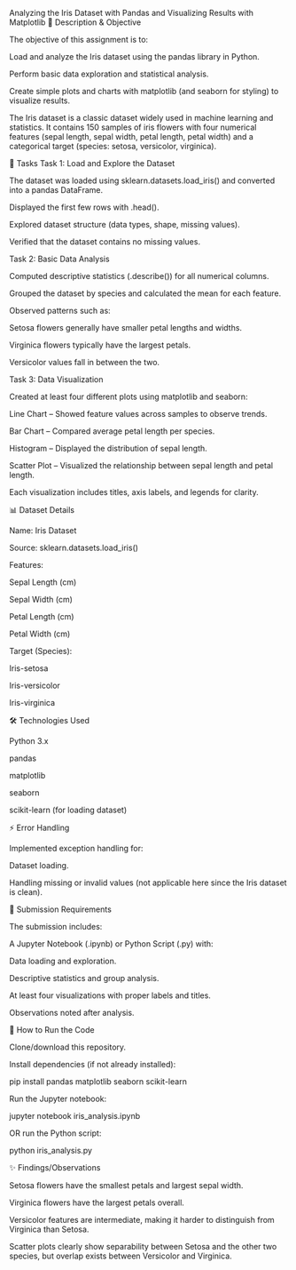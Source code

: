 Analyzing the Iris Dataset with Pandas and Visualizing Results with Matplotlib
📌 Description & Objective

The objective of this assignment is to:

Load and analyze the Iris dataset using the pandas library in Python.

Perform basic data exploration and statistical analysis.

Create simple plots and charts with matplotlib (and seaborn for styling) to visualize results.

The Iris dataset is a classic dataset widely used in machine learning and statistics. It contains 150 samples of iris flowers with four numerical features (sepal length, sepal width, petal length, petal width) and a categorical target (species: setosa, versicolor, virginica).

📂 Tasks
Task 1: Load and Explore the Dataset

The dataset was loaded using sklearn.datasets.load_iris() and converted into a pandas DataFrame.

Displayed the first few rows with .head().

Explored dataset structure (data types, shape, missing values).

Verified that the dataset contains no missing values.

Task 2: Basic Data Analysis

Computed descriptive statistics (.describe()) for all numerical columns.

Grouped the dataset by species and calculated the mean for each feature.

Observed patterns such as:

Setosa flowers generally have smaller petal lengths and widths.

Virginica flowers typically have the largest petals.

Versicolor values fall in between the two.

Task 3: Data Visualization

Created at least four different plots using matplotlib and seaborn:

Line Chart – Showed feature values across samples to observe trends.

Bar Chart – Compared average petal length per species.

Histogram – Displayed the distribution of sepal length.

Scatter Plot – Visualized the relationship between sepal length and petal length.

Each visualization includes titles, axis labels, and legends for clarity.

📊 Dataset Details

Name: Iris Dataset

Source: sklearn.datasets.load_iris()

Features:

Sepal Length (cm)

Sepal Width (cm)

Petal Length (cm)

Petal Width (cm)

Target (Species):

Iris-setosa

Iris-versicolor

Iris-virginica

🛠️ Technologies Used

Python 3.x

pandas

matplotlib

seaborn

scikit-learn
 (for loading dataset)

⚡ Error Handling

Implemented exception handling for:

Dataset loading.

Handling missing or invalid values (not applicable here since the Iris dataset is clean).

📑 Submission Requirements

The submission includes:

A Jupyter Notebook (.ipynb) or Python Script (.py) with:

Data loading and exploration.

Descriptive statistics and group analysis.

At least four visualizations with proper labels and titles.

Observations noted after analysis.

🚀 How to Run the Code

Clone/download this repository.

Install dependencies (if not already installed):

pip install pandas matplotlib seaborn scikit-learn


Run the Jupyter notebook:

jupyter notebook iris_analysis.ipynb


OR run the Python script:

python iris_analysis.py

✨ Findings/Observations

Setosa flowers have the smallest petals and largest sepal width.

Virginica flowers have the largest petals overall.

Versicolor features are intermediate, making it harder to distinguish from Virginica than Setosa.

Scatter plots clearly show separability between Setosa and the other two species, but overlap exists between Versicolor and Virginica.